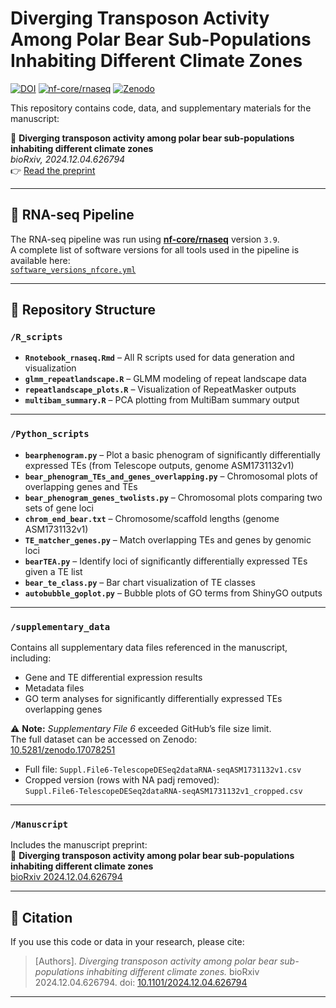 # Diverging Transposon Activity Among Polar Bear Sub-Populations Inhabiting Different Climate Zones

[![DOI](https://img.shields.io/badge/DOI-10.1101/2024.12.04.626794-blue)](https://doi.org/10.1101/2024.12.04.626794)
[![nf-core/rnaseq](https://img.shields.io/badge/nf--core-rnaseq%203.9-brightgreen)](https://nf-co.re/rnaseq)
[![Zenodo](https://img.shields.io/badge/Zenodo-10.5281/zenodo.17078251-orange)](https://zenodo.org/record/17078251)

This repository contains code, data, and supplementary materials for the manuscript:  

📄 **Diverging transposon activity among polar bear sub-populations inhabiting different climate zones**  
*bioRxiv, 2024.12.04.626794*  
👉 [Read the preprint](https://doi.org/10.1101/2024.12.04.626794)

---

## 🔬 RNA-seq Pipeline
The RNA-seq pipeline was run using **[nf-core/rnaseq](https://nf-co.re/rnaseq)** version `3.9`.  
A complete list of software versions for all tools used in the pipeline is available here:  
[`software_versions_nfcore.yml`](./software_versions_nfcore.yml)

---

## 📂 Repository Structure

### `/R_scripts`
- **`Rnotebook_rnaseq.Rmd`** – All R scripts used for data generation and visualization  
- **`glmm_repeatlandscape.R`** – GLMM modeling of repeat landscape data  
- **`repeatlandscape_plots.R`** – Visualization of RepeatMasker outputs  
- **`multibam_summary.R`** – PCA plotting from MultiBam summary output  

---

### `/Python_scripts`
- **`bearphenogram.py`** – Plot a basic phenogram of significantly differentially expressed TEs (from Telescope outputs, genome ASM1731132v1)  
- **`bear_phenogram_TEs_and_genes_overlapping.py`** – Chromosomal plots of overlapping genes and TEs  
- **`bear_phenogram_genes_twolists.py`** – Chromosomal plots comparing two sets of gene loci  
- **`chrom_end_bear.txt`** – Chromosome/scaffold lengths (genome ASM1731132v1)  
- **`TE_matcher_genes.py`** – Match overlapping TEs and genes by genomic loci  
- **`bearTEA.py`** – Identify loci of significantly differentially expressed TEs given a TE list  
- **`bear_te_class.py`** – Bar chart visualization of TE classes  
- **`autobubble_goplot.py`** – Bubble plots of GO terms from ShinyGO outputs  

---

### `/supplementary_data`
Contains all supplementary data files referenced in the manuscript, including:  
- Gene and TE differential expression results  
- Metadata files  
- GO term analyses for significantly differentially expressed TEs overlapping genes  

⚠️ **Note:** *Supplementary File 6* exceeded GitHub’s file size limit.  
The full dataset can be accessed on Zenodo:  
[10.5281/zenodo.17078251](https://zenodo.org/record/17078251)  

- Full file: `Suppl.File6-TelescopeDESeq2dataRNA-seqASM1731132v1.csv`  
- Cropped version (rows with NA padj removed):  
  `Suppl.File6-TelescopeDESeq2dataRNA-seqASM1731132v1_cropped.csv`  

---

### `/Manuscript`
Includes the manuscript preprint:  
📄 **Diverging transposon activity among polar bear sub-populations inhabiting different climate zones**  
[bioRxiv 2024.12.04.626794](https://doi.org/10.1101/2024.12.04.626794)  

---

## 📑 Citation
If you use this code or data in your research, please cite:  

> [Authors]. *Diverging transposon activity among polar bear sub-populations inhabiting different climate zones.* bioRxiv 2024.12.04.626794. doi: [10.1101/2024.12.04.626794](https://doi.org/10.1101/2024.12.04.626794)

---
